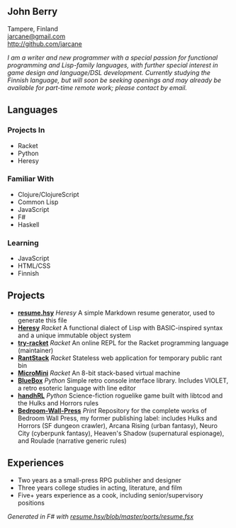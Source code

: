 ## John Berry  
Tampere, Finland  
jarcane@gmail.com  
http://github.com/jarcane  
  
*I am a writer and new programmer with a special passion for functional programming and Lisp-family languages, with further special interest in game design and language/DSL development. Currently studying the Finnish language, but will soon be seeking openings and may already be available for part-time remote work; please contact by email.*  
  
## Languages  
  
### Projects In  
  
  * Racket  
  * Python  
  * Heresy  
  
### Familiar With  
  
  * Clojure/ClojureScript  
  * Common Lisp  
  * JavaScript  
  * F#  
  * Haskell  
  
### Learning  
  
  * JavaScript  
  * HTML/CSS  
  * Finnish  
  
## Projects  
  * **[resume.hsy](http://github.com/jarcane/resume.hsy)** *Heresy* A simple Markdown resume generator, used to generate this file  
  * **[Heresy](http://github.com/jarcane/Heresy)** *Racket* A functional dialect of Lisp with BASIC-inspired syntax and a unique immutable object system  
  * **[try-racket](http://github.com/jarcane/try-racket)** *Racket* An online REPL for the Racket programming language (maintainer)  
  * **[RantStack](http://github.com/jarcane/RantStack)** *Racket* Stateless web application for temporary public rant bin  
  * **[MicroMini](http://github.com/jarcane/MicroMini)** *Racket* An 8-bit stack-based virtual machine  
  * **[BlueBox](http://github.com/jarcane/BlueBox)** *Python* Simple retro console interface library. Includes VIOLET, a retro esoteric language with line editor  
  * **[handhRL](http://github.com/jarcane/handhRL)** *Python* Science-fiction roguelike game built with libtcod and the Hulks and Horrors rules  
  * **[Bedroom-Wall-Press](http://github.com/jarcane/Bedroom-Wall-Press)** *Print* Repository for the complete works of Bedroom Wall Press, my former publishing label: includes Hulks and Horrors (SF dungeon crawler), Arcana Rising (urban fantasy), Neuro City (cyberpunk fantasy), Heaven's Shadow (supernatural espionage), and Roulade (narrative generic rules)  
  
## Experiences  
  * Two years as a small-press RPG publisher and designer  
  * Three years college studies in acting, literature, and film  
  * Five+ years experience as a cook, including senior/supervisory positions  
  
*Generated in F# with [resume.hsy/blob/master/ports/resume.fsx](http://github.com/jarcane/resume.hsy/blob/master/ports/resume.fsx)*